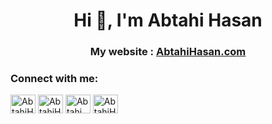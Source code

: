 <h1 align="center">Hi 👋, I'm Abtahi Hasan</h1>
<!--<h3 align="center">A passionate Full-Stack developer from Bangladesh</h3> -->
<h3 align="center">My website : <a href="https://www.abtahihasan.com" rel="follow" >AbtahiHasan.com</a></h3>


<!--
**AbtahiHasan/AbtahiHasan** is a ✨ _special_ ✨ repository because its `README.md` (this file) appears on your GitHub profile.

Here are some ideas to get you started:

- 🔭 I’m currently working on ...
- 🌱 I’m currently learning ...
- 👯 I’m looking to collaborate on ...
- 🤔 I’m looking for help with ...
- 💬 Ask me about ...
- 📫 How to reach me: ...
- 😄 Pronouns: ...
- ⚡ Fun fact: ...
-->

<h3 align="left">Connect with me:</h3>
<p align="left">
<a href="https://www.abtahihasan.com" rel="follow" target="blank"><img align="center" src="https://www.abtahihasan.com/assets/logo/logo.svg" alt="AbtahiHasan" height="30" width="40" /></a>
<a href="https://linkedin.com/in/abtahihasan" target="blank"><img align="center" src="https://raw.githubusercontent.com/rahuldkjain/github-profile-readme-generator/master/src/images/icons/Social/linked-in-alt.svg" alt="AbtahiHasan" height="30" width="40" /></a>
<a href="https://fb.com/mdabtahihasan" target="blank"><img align="center" src="https://raw.githubusercontent.com/rahuldkjain/github-profile-readme-generator/master/src/images/icons/Social/facebook.svg" alt="Abtahi hasan" height="30" width="40" /></a>
<a href="https://www.youtube.com/@AbtahiHasan" target="blank"><img align="center" src="https://raw.githubusercontent.com/rahuldkjain/github-profile-readme-generator/master/src/images/icons/Social/youtube.svg" alt="AbtahiHasan" height="30" width="40" /></a>
</p>



